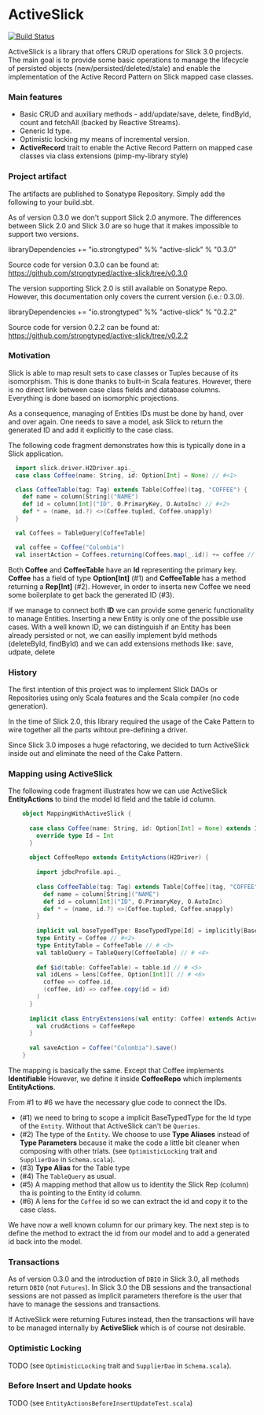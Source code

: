 # ActiveSlick

[![Build Status](https://travis-ci.org/strongtyped/active-slick.svg?branch=develop)](https://travis-ci.org/strongtyped/active-slick)

ActiveSlick is a library that offers CRUD operations for Slick 3.0 projects. The main goal is to provide some basic operations to manage the lifecycle of persisted objects (new/persisted/deleted/stale) and enable the implementation of the Active Record Pattern on Slick mapped case classes.

### Main features
- Basic CRUD and auxiliary methods - add/update/save, delete, findById, count and fetchAll (backed by Reactive Streams).
- Generic Id type. 
- Optimistic locking my means of incremental version.
- **ActiveRecord** trait to enable the Active Record Pattern on mapped case classes via class extensions (pimp-my-library style)

### Project artifact

The artifacts are published to Sonatype Repository. Simply add the following to your build.sbt.

As of version 0.3.0 we don't support Slick 2.0 anymore. The differences between Slick 2.0 and Slick 3.0 are so huge that it makes impossible to support two versions. 

  libraryDependencies += "io.strongtyped" %% "active-slick" % "0.3.0"
  
Source code for version 0.3.0 can be found at:
https://github.com/strongtyped/active-slick/tree/v0.3.0


The version supporting Slick 2.0 is still available on Sonatype Repo. However, this documentation only covers the current version (i.e.: 0.3.0).

  libraryDependencies += "io.strongtyped" %% "active-slick" % "0.2.2"

Source code for version 0.2.2 can be found at:
https://github.com/strongtyped/active-slick/tree/v0.2.2


### Motivation

Slick is able to map result sets to case classes or Tuples because of its isomorphism. This is done thanks to built-in Scala features. However, there is no direct link between case class fields and database columns. Everything is done based on isomorphic projections.

As a consequence, managing of Entities IDs must be done by hand, over and over again. One needs to save a model, ask Slick to return the generated ID and add it explicitly to the case class.

The following code fragment demonstrates how this is typically done in a Slick application.  


```scala
  import slick.driver.H2Driver.api._    
  case class Coffee(name: String, id: Option[Int] = None) // #<1>

  class CoffeeTable(tag: Tag) extends Table[Coffee](tag, "COFFEE") {
    def name = column[String]("NAME")
    def id = column[Int]("ID", O.PrimaryKey, O.AutoInc) // #<2>
    def * = (name, id.?) <>(Coffee.tupled, Coffee.unapply)
  }

  val Coffees = TableQuery[CoffeeTable]

  val coffee = Coffee("Colombia")
  val insertAction = Coffees.returning(Coffees.map(_.id)) += coffee // #<3>
```

Both **Coffee** and **CoffeeTable** have an **Id** representing the primary key. **Coffee** has a field of type **Option[Int]** (#1) and **CoffeeTable** has a method returning a **Rep[Int]** (#2). However, in order to inserta new Coffee we need some boilerplate to get back the generated ID (#3).

If we manage to connect both **ID** we can provide some generic functionality to manage Entities. Inserting a new Entity is only one of the possible use cases. With a well known ID, we can distinguish if an Entity has been already persisted or not, we can easilly implement byId methods (deleteById, findById) and we can add extensions methods like: save, udpate, delete


### History
The first intention of this project was to implement Slick DAOs or Repositories using only Scala features and the Scala compiler (no code generation).

In the time of Slick 2.0, this library required the usage of the Cake Pattern to wire together all the parts wihtout pre-defining a driver.

Since Slick 3.0 imposes a huge refactoring, we decided to turn ActiveSlick inside out and eliminate the need of the Cake Pattern.


### Mapping using ActiveSlick

The following code fragment illustrates how we can use ActiveSlick **EntityActions** to bind the model Id field and the table id column.  

```scala
    object MappingWithActiveSlick {
    
      case class Coffee(name: String, id: Option[Int] = None) extends Identifiable {
        override type Id = Int
      }
    
      object CoffeeRepo extends EntityActions(H2Driver) {
    
        import jdbcProfile.api._
    
        class CoffeeTable(tag: Tag) extends Table[Coffee](tag, "COFFEE") {
          def name = column[String]("NAME")
          def id = column[Int]("ID", O.PrimaryKey, O.AutoInc)
          def * = (name, id.?) <>(Coffee.tupled, Coffee.unapply)
        }
    
        implicit val baseTypedType: BaseTypedType[Id] = implicitly[BaseTypedType[Id]] // #<1>
        type Entity = Coffee // #<2>
        type EntityTable = CoffeeTable // # <3>
        val tableQuery = TableQuery[CoffeeTable] // # <4>
    
        def $id(table: CoffeeTable) = table.id // # <5>
        val idLens = lens[Coffee, Option[Int]]( // # <6>
          coffee => coffee.id,
          (coffee, id) => coffee.copy(id = id)
        )
      }
    
      implicit class EntryExtensions(val entity: Coffee) extends ActiveRecord[Coffee] {
        val crudActions = CoffeeRepo
      }
    
      val saveAction = Coffee("Colombia").save()
    }
```

The mapping is basically the same. Except that Coffee implements **Identifiable** However, we define it inside **CoffeeRepo** which implements **EntityActions**.

From #1 to #6 we have the necessary glue code to connect the IDs.

 * (#1) we need to bring to scope a implicit BaseTypedType for the Id type of the `Entity`. Without that ActiveSlick can't be `Queries`.
 * (#2) The type of the `Entity`. We choose to use **Type Aliases** instead of **Type Parameters** because it make the code a little bit cleaner when composing with other triats. (see `OptimisticLocking` trait and `SupplierDao` in `Schema.scala`).
 * (#3) **Type Alias** for the Table type
 * (#4) The `TableQuery` as usual.
 * (#5) A mapping method that allow us to identity the Slick Rep (column) tha is pointing to the Entity id column.
 * (#6) A lens for the `Coffee` id so we can extract the id and copy it to the case class.

We have now a well known column for our primary key. The next step is to define the method to extract the id from our model and to add a generated id back into the model. 

### Transactions
As of version 0.3.0 and the introduction of `DBIO` in Slick 3.0, all methods return `DBIO` (not `Futures`). In Slick 3.0 the DB sessions and the transactional sessions are not passed as implicit parameters therefore is the user that have to manage the sessions and transactions.

If ActiveSlick were returning Futures instead, then the transactions will have to be managed internally by **ActiveSlick** which is of course not desirable.

### Optimistic Locking
TODO
(see `OptimisticLocking` trait and `SupplierDao` in `Schema.scala`).

### Before Insert and Update hooks
TODO
(see `EntityActionsBeforeInsertUpdateTest.scala`)

